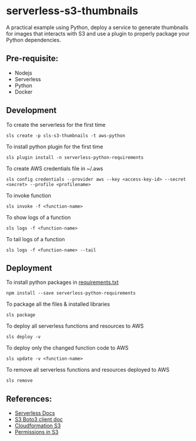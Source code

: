 # serverless-s3-thumbnails

A practical example using Python, deploy a service to generate thumbnails for images that interacts with S3 and use a plugin to properly package your Python dependencies.

## Pre-requisite:

- Nodejs
- Serverless
- Python
- Docker

## Development 

To create the serverless for the first time

    sls create -p sls-s3-thumbnails -t aws-python
To install python plugin for the first time

    sls plugin install -n serverless-python-requirements
    
To create AWS credentials file in ~/.aws

    sls config credentials --provider aws --key <access-key-id> --secret <secret> --profile <profilename>

To invoke function

    sls invoke -f <function-name>
    
To show logs of a function

    sls logs -f <function-name>
    
To tail logs of a function

    sls logs -f <function-name> --tail

## Deployment
To install python packages in [requirements.txt](requirements.txt)

    npm install --save serverless-python-requirements

To package all the files & installed libraries
   
    sls package
   
To deploy all serverless functions and resources to AWS

    sls deploy -v
    
To deploy only the changed function code to AWS

    sls update -v <function-name>
    
To remove all serverless functions and resources deployed to AWS

    sls remove


## References: 

- [Serverless Docs](https://serverless.com/framework/docs/)
- [S3 Boto3 client doc](https://boto3.amazonaws.com/v1/documentation/api/latest/reference/services/s3.html)
- [Cloudformation S3](https://docs.aws.amazon.com/AWSCloudFormation/latest/UserGuide/aws-properties-s3-bucket.html)
- [Permissions in S3](https://docs.aws.amazon.com/AmazonS3/latest/dev/using-with-s3-actions.html)

